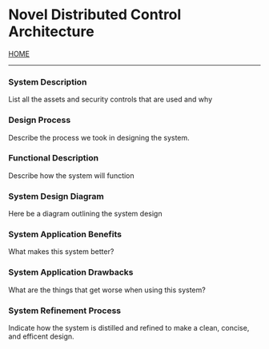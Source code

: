 # Novel Distributed Control Architecture

[HOME](https://github.com/adamspanier/Distributed-Systems-Security)

<hr>

### System Description

List all the assets and security controls that are used and why

### Design Process

Describe the process we took in designing the system.

### Functional Description

Describe how the system will function

### System Design Diagram

Here be a diagram outlining the system design

### System Application Benefits

What makes this system better?

### System Application Drawbacks

What are the things that get worse when using this system?

### System Refinement Process

Indicate how the system is distilled and refined to make a clean, concise, and efficent design.
